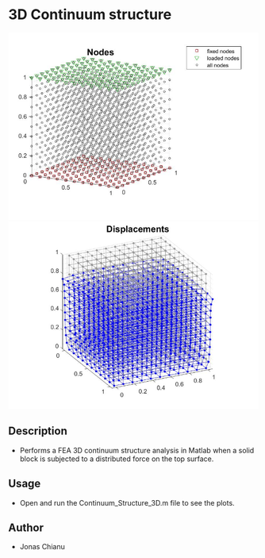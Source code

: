 # 3D Continuum structure

![](images/undeformed.jpg)
![](images/deformed.jpg)

## Description
* Performs a FEA 3D continuum structure analysis in Matlab 
when a solid block is subjected to a distributed force on the top surface.

## Usage
* Open and run the Continuum_Structure_3D.m file to see the plots.

## Author
* Jonas Chianu